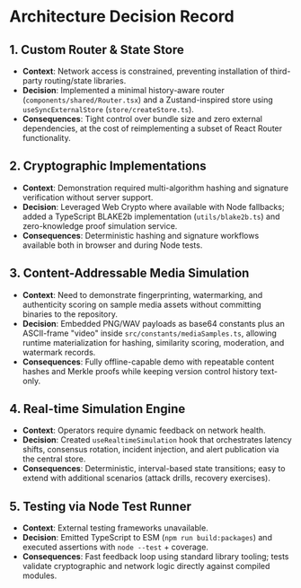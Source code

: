 # Architecture Decision Record

## 1. Custom Router & State Store
- **Context**: Network access is constrained, preventing installation of third-party routing/state libraries.
- **Decision**: Implemented a minimal history-aware router (`components/shared/Router.tsx`) and a Zustand-inspired store using `useSyncExternalStore` (`store/createStore.ts`).
- **Consequences**: Tight control over bundle size and zero external dependencies, at the cost of reimplementing a subset of React Router functionality.

## 2. Cryptographic Implementations
- **Context**: Demonstration required multi-algorithm hashing and signature verification without server support.
- **Decision**: Leveraged Web Crypto where available with Node fallbacks; added a TypeScript BLAKE2b implementation (`utils/blake2b.ts`) and zero-knowledge proof simulation service.
- **Consequences**: Deterministic hashing and signature workflows available both in browser and during Node tests.

## 3. Content-Addressable Media Simulation
- **Context**: Need to demonstrate fingerprinting, watermarking, and authenticity scoring on sample media assets without committing binaries to the repository.
- **Decision**: Embedded PNG/WAV payloads as base64 constants plus an ASCII-frame "video" inside `src/constants/mediaSamples.ts`, allowing runtime materialization for hashing, similarity scoring, moderation, and watermark records.
- **Consequences**: Fully offline-capable demo with repeatable content hashes and Merkle proofs while keeping version control history text-only.

## 4. Real-time Simulation Engine
- **Context**: Operators require dynamic feedback on network health.
- **Decision**: Created `useRealtimeSimulation` hook that orchestrates latency shifts, consensus rotation, incident injection, and alert publication via the central store.
- **Consequences**: Deterministic, interval-based state transitions; easy to extend with additional scenarios (attack drills, recovery exercises).

## 5. Testing via Node Test Runner
- **Context**: External testing frameworks unavailable.
- **Decision**: Emitted TypeScript to ESM (`npm run build:packages`) and executed assertions with `node --test` + coverage.
- **Consequences**: Fast feedback loop using standard library tooling; tests validate cryptographic and network logic directly against compiled modules.
